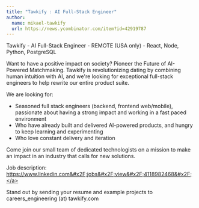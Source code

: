 ```yaml
---
title: "Tawkify : AI Full-Stack Engineer"
author:
  name: mikael-tawkify
  url: https://news.ycombinator.com/item?id=42919787
---
```

Tawkify - AI Full-Stack Engineer - REMOTE (USA only) - React, Node, Python, PostgreSQL

Want to have a positive impact on society? Pioneer the Future of AI-Powered Matchmaking. Tawkify is revolutionizing dating by combining human intuition with AI, and we&#x27;re looking for exceptional full-stack engineers to help rewrite our entire product suite.

We are looking for:
- Seasoned full stack engineers (backend, frontend web&#x2F;mobile), passionate about having a strong impact and working in a fast paced environment
- Who have already built and delivered AI-powered products, and hungry to keep learning and experimenting
- Who love constant delivery and iteration

Come join our small team of dedicated technologists on a mission to make an impact in an industry that calls for new solutions.

Job description: <a href="https:&#x2F;&#x2F;www.linkedin.com&#x2F;jobs&#x2F;view&#x2F;4118982468&#x2F;" rel="nofollow">https:&#x2F;&#x2F;www.linkedin.com&#x2F;jobs&#x2F;view&#x2F;4118982468&#x2F;</a>

Stand out by sending your resume and example projects to careers_engineering (at) tawkify.com
<JobApplication />

